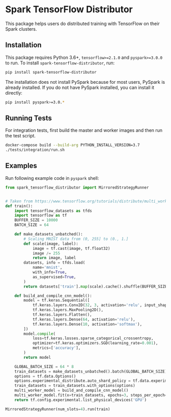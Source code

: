 # Spark TensorFlow Distributor

This package helps users do distributed training with TensorFlow on their Spark clusters.

## Installation

This package requires Python 3.6+, `tensorflow>=2.1.0` and `pyspark>=3.0.0` to run.
To install `spark-tensorflow-distributor`, run:

```bash
pip install spark-tensorflow-distributor
```

The installation does not install PySpark because for most users, PySpark is already installed.
If you do not have PySpark installed, you can install it directly:

```bash
pip install pyspark>=3.0.*
```

## Running Tests

For integration tests, first build the master and worker images and then run the test script.

```bash
docker-compose build --build-arg PYTHON_INSTALL_VERSION=3.7
./tests/integration/run.sh
```

## Examples

Run following example code in `pyspark` shell:

```python
from spark_tensorflow_distributor import MirroredStrategyRunner


# Taken from https://www.tensorflow.org/tutorials/distribute/multi_worker_with_keras
def train():
    import tensorflow_datasets as tfds
    import tensorflow as tf
    BUFFER_SIZE = 10000
    BATCH_SIZE = 64

    def make_datasets_unbatched():
        # Scaling MNIST data from (0, 255] to (0., 1.]
        def scale(image, label):
            image = tf.cast(image, tf.float32)
            image /= 255
            return image, label
        datasets, info = tfds.load(
            name='mnist',
            with_info=True,
            as_supervised=True,
        )
        return datasets['train'].map(scale).cache().shuffle(BUFFER_SIZE)

    def build_and_compile_cnn_model():
        model = tf.keras.Sequential([
            tf.keras.layers.Conv2D(32, 3, activation='relu', input_shape=(28, 28, 1)),
            tf.keras.layers.MaxPooling2D(),
            tf.keras.layers.Flatten(),
            tf.keras.layers.Dense(64, activation='relu'),
            tf.keras.layers.Dense(10, activation='softmax'),
        ])
        model.compile(
            loss=tf.keras.losses.sparse_categorical_crossentropy,
            optimizer=tf.keras.optimizers.SGD(learning_rate=0.001),
            metrics=['accuracy'],
        )
        return model

    GLOBAL_BATCH_SIZE = 64 * 8
    train_datasets = make_datasets_unbatched().batch(GLOBAL_BATCH_SIZE).repeat()
    options = tf.data.Options()
    options.experimental_distribute.auto_shard_policy = tf.data.experimental.AutoShardPolicy.DATA
    train_datasets = train_datasets.with_options(options)
    multi_worker_model = build_and_compile_cnn_model()
    multi_worker_model.fit(x=train_datasets, epochs=3, steps_per_epoch=5)
    return tf.config.experimental.list_physical_devices('GPU')

MirroredStrategyRunner(num_slots=4).run(train)
```

